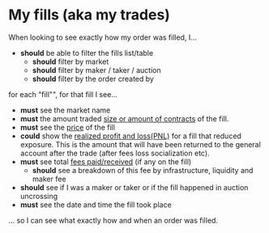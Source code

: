 # My fills (aka my trades)

When looking to see exactly how my order was filled, I...

- **should** be able to filter the fills list/table
  - **should** filter by market
  - **should** filter by maker / taker / auction
  - **should** filter by the order created by 

for each "fill"", for that fill I see...
- **must** see the market name 
- **must** the amount traded [size or amount of contracts](./7001-DATA-data_display.md#Size) of the fill. 
- **must** see the [price](7001-DATA-data_display.md#quote-price) of the fill
- **could** show the [realized profit and loss(PNL)](./7001-DATA-data_display.md#asset-balances) for a fill that reduced exposure. This is the amount that will have been returned to the general account after the trade (after fees loss socialization etc).
- **must** see total [fees paid/received](7001-DATA-data_display.md#asset-balances) (if any on the fill)
  - **should** see a breakdown of this fee by infrastructure, liquidity and maker fee
- **should** see if I was a maker or taker or if the fill happened in auction uncrossing
- **must** see the date and time the fill took place

... so I can see what exactly how and when an order was filled.